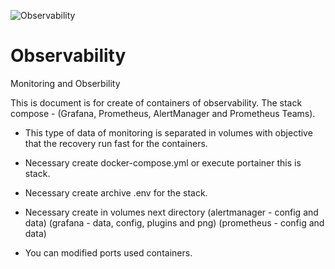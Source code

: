 ![Observability](https://user-images.githubusercontent.com/32446123/235222449-3b800cf5-cb24-43ce-a37e-77d7ffb4ddc3.jpeg)

# Observability
Monitoring and Obserbility

This is document is for create of containers of observability. The stack compose - (Grafana, Prometheus, AlertManager and Prometheus Teams). 

* This type of data of monitoring is separated in volumes with objective that the recovery run fast for the containers. 

* Necessary create docker-compose.yml or execute portainer this is stack. 
* Necessary create archive .env for the stack. 
* Necessary create in volumes next directory (alertmanager - config and data)  (grafana - data, config, plugins and png) (prometheus - config and data)
* You can modified ports used containers. 

